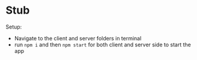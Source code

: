 # Stub

Setup:
- Navigate to the client and server folders in terminal
- run ```npm i``` and then ```npm start``` for both client and server side to start the app
